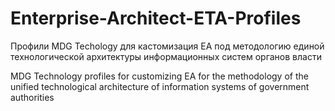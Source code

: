 # Enterprise-Architect-ETA-Profiles
Профили MDG Techology для кастомизация EA под методологию единой технологической архитектуры информационных систем органов власти

MDG Technology profiles for customizing EA for the methodology of the unified technological architecture of information systems of government authorities
